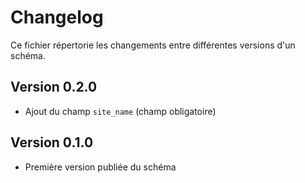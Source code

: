 # Changelog

Ce fichier répertorie les changements entre différentes versions d'un schéma.

## Version 0.2.0

- Ajout du champ `site_name` (champ obligatoire)

## Version 0.1.0

- Première version publiée du schéma

